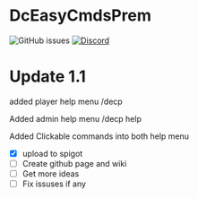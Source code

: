
# DcEasyCmdsPrem
![GitHub issues](https://img.shields.io/github/issues/doragoncraft/DcEasyCmdsPrem.svg?style=for-the-badge)
[![Discord](https://img.shields.io/discord/381442112400523264.svg?style=for-the-badge)](https://discordapp.com/invite/VMx9JmY)


# Update 1.1

added player help menu /decp

Added admin help menu /decp help

Added Clickable commands into both help menu

- [x] upload to spigot 
- [ ] Create github page and wiki
- [ ] Get more ideas
- [ ] Fix issuses if any
